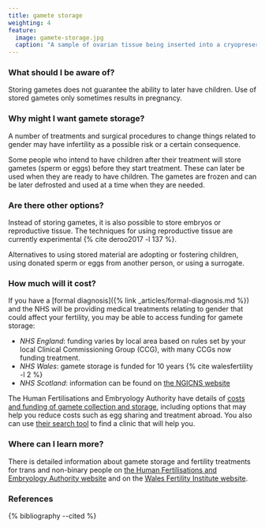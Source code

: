```yaml
---
title: gamete storage
weighting: 4
feature:
  image: gamete-storage.jpg
  caption: "A sample of ovarian tissue being inserted into a cryopreservation chamber"
---
```


### What should I be aware of?

Storing gametes does not guarantee the ability to later have children. Use of stored gametes only sometimes results in pregnancy.

### Why might I want gamete storage?

A number of treatments and surgical procedures to change things related to gender may have infertility as a possible risk or a certain consequence.

Some people who intend to have children after their treatment will store gametes (sperm or eggs) before they start treatment. These can later be used when they are ready to have children. The gametes are frozen and can be later defrosted and used at a time when they are needed.

### Are there other options?

Instead of storing gametes, it is also possible to store embryos or reproductive tissue. The techniques for using reproductive tissue are currently experimental {% cite deroo2017 -l 137 %}.

Alternatives to using stored material are adopting or fostering children, using donated sperm or eggs from another person, or using a surrogate. 

### How much will it cost?

If you have a [formal diagnosis]({% link _articles/formal-diagnosis.md %}) and the NHS will be providing medical treatments relating to gender that could affect your fertility, you may be able to access funding for gamete storage:

- *NHS England*: funding varies by local area based on rules set by your local Clinical Commissioning Group (CCG), with many CCGs now funding treatment.
- *NHS Wales*: gamete storage is funded for 10 years {% cite walesfertility -l 2 %}
- *NHS Scotland*: information can be found on [the NGICNS website](https://www.ngicns.scot.nhs.uk/nhsservices/adults/assisted-conception/)

The Human Fertilisations and Embryology Authority have details of [costs and funding of gamete collection and storage](https://www.hfea.gov.uk/treatments/explore-all-treatments/costs-and-funding/), including options that may help you reduce costs such as egg sharing and treatment abroad. You also can use [their search tool](https://www.hfea.gov.uk/choose-a-clinic/clinic-search/) to find a clinic that will help you.

### Where can I learn more?

There is detailed information about gamete storage and fertility treatments for trans and non-binary people on [the Human Fertilisations and Embryology Authority website](https://www.hfea.gov.uk/treatments/fertility-preservation/information-for-trans-and-non-binary-people-seeking-fertility-treatment/) and on the [Wales Fertility Institute website](http://www.gpone.wales.nhs.uk/sitesplus/documents/1000/Fertility%20Preservation%20Information%20for%20Gender%20Diversity..V1.pdf).

### References

{% bibliography --cited %}  
